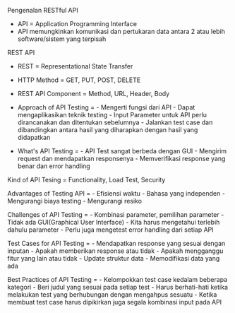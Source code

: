 Pengenalan RESTful API
- API = Application Programming Interface
- API memungkinkan komunikasi dan pertukaran data antara 2 atau lebih software/sistem yang terpisah

REST API
- REST = Representational State Transfer
- HTTP Method = GET, PUT, POST, DELETE
- REST API Component = Method, URL, Header, Body

- Approach of API Testing = - Mengerti fungsi dari API
			    - Dapat mengaplikasikan teknik testing
			    - Input Parameter untuk API perlu dirancanakan dan ditentukan sebelumnya
			    - Jalankan test case dan dibandingkan antara hasil yang diharapkan dengan hasil yang didapatkan

- What's API Testing = - API Test sangat berbeda dengan GUI
		       - Mengirim request dan mendapatkan responsenya
		       - Memverifikasi response yang benar dan error handling

Kind of API Tesing = Functionality, Load Test, Security

Advantages of Testing API = - Efisiensi waktu
			    - Bahasa yang independen
			    - Mengurangi biaya testing
			    - Mengurangi resiko

Challenges of API Testing = - Kombinasi parameter, pemilihan parameter
			    - Tidak ada GUI(Graphical User Interface)
			    - Kita harus mengetahui terlebih dahulu parameter
			    - Perlu juga mengetest error handling dari setiap API

Test Cases for API Testing = - Mendapatkan response yang sesuai dengan inputan
			     - Apakah memberikan response atau tidak
			     - Apakah mengganggu fitur yang lain atau tidak
			     - Update struktur data
			     - Memodifikasi data yang ada

Best Practices of API Testing = - Kelompokkan test case kedalam beberapa kategori
				- Beri judul yang sesuai pada setiap test
				- Harus berhati-hati ketika melakukan test yang berhubungan dengan mengahpus sesuatu
				- Ketika membuat test case harus dipikirkan juga segala kombinasi input pada API
